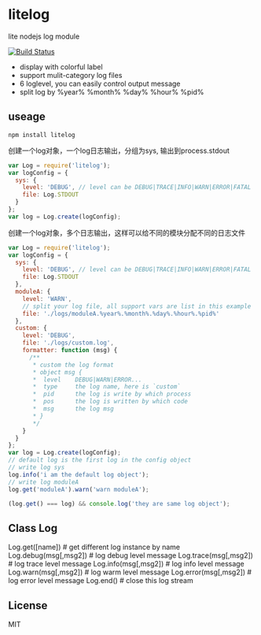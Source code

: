 litelog
=======

lite nodejs log module

[![Build Status](https://travis-ci.org/fishbar/xfs.svg?branch=master)](https://travis-ci.org/fishbar/xfs)

* display with colorful label
* support mulit-category log files
* 6 loglevel, you can easily control output message
* split log by %year% %month% %day% %hour% %pid%

## useage

```shell
npm install litelog
```

创建一个log对象，一个log日志输出，分组为sys, 输出到process.stdout
```js
var Log = require('litelog');
var logConfig = {
  sys: {
    level: 'DEBUG', // level can be DEBUG|TRACE|INFO|WARN|ERROR|FATAL
    file: Log.STDOUT
  }
};
var log = Log.create(logConfig);
```

创建一个log对象，多个日志输出，这样可以给不同的模块分配不同的日志文件
```js
var Log = require('litelog');
var logConfig = {
  sys: {
    level: 'DEBUG', // level can be DEBUG|TRACE|INFO|WARN|ERROR|FATAL
    file: Log.STDOUT
  },
  moduleA: {
    level: 'WARN',
    // split your log file, all support vars are list in this example
    file: './logs/moduleA.%year%.%month%.%day%.%hour%.%pid%'
  },
  custom: {
    level: 'DEBUG',
    file: './logs/custom.log',
    formatter: function (msg) {
      /**
       * custom the log format
       * object msg {
       *  level    DEBUG|WARN|ERROR...
       *  type     the log name, here is `custom`
       *  pid      the log is write by which process
       *  pos      the log is written by which code
       *  msg      the log msg
       * }
       */
    }
  }
};
var log = Log.create(logConfig);
// default log is the first log in the config object
// write log sys
log.info('i am the default log object');
// write log moduleA
log.get('moduleA').warn('warn moduleA');

(log.get() === log) && console.log('they are same log object');
```

## Class Log

  Log.get([name])         # get different log instance by name
  Log.debug(msg[,msg2])   # log debug level message
  Log.trace(msg[,msg2])   # log trace level message
  Log.info(msg[,msg2])    # log info level message
  Log.warn(msg[,msg2])    # log warm level message
  Log.error(msg[,msg2])   # log error level message
  Log.end()               # close this log stream

## License

  MIT
